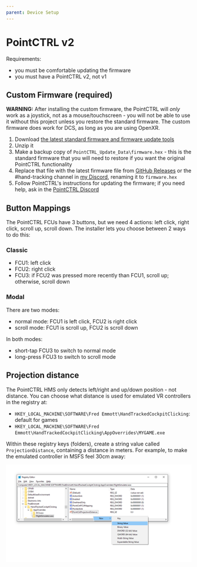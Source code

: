 ```yaml
---
parent: Device Setup
---
```


# PointCTRL v2

Requirements:
- you must be comfortable updating the firmware
- you must have a PointCTRL v2, not v1

## Custom Firmware (required)

**WARNING:** After installing the custom firmware, the PointCTRL will *only* work as a joystick, not as a mouse/touchscreen - you will not be able to use it without this project unless you restore the standard firmware. The custom firmware does work for DCS, as long as you are using OpenXR.

1. Download [the latest standard firmware and firmware update tools](https://pointctrl.com/firmware/)
2. Unzip it
3. Make a backup copy of `PointCTRL_Update_Data\firmware.hex` - this is the standard firmware that you will need to restore if you want the original PointCTRL functionality
4. Replace that file with the latest firmware file from [GitHub Releases] or the #hand-tracking channel in [my Discord], renaming it to `firmware.hex`
5. Follow PointCTRL's instructions for updating the firmware; if you need help, ask in the [PointCTRL Discord]

[GitHub Releases]: https://github.com/fredemmott/hand-tracked-cockpit-clicking/releases/latest
[my Discord]: https://go.fredemmott.com/discord
[PointCTRL Discord]: https://discord.gg/JktNJ2ptKm

## Button Mappings

The PointCTRL FCUs have 3 buttons, but we need 4 actions: left click, right click, scroll up, scroll down. The installer lets you choose between 2 ways to do this:

### Classic

- FCU1: left click
- FCU2: right click
- FCU3: if FCU2 was pressed more recently than FCU1, scroll up; otherwise, scroll down

### Modal

There are two modes:
- normal mode: FCU1 is left click, FCU2 is right click
- scroll mode: FCU1 is scroll up, FCU2 is scroll down

In both modes:
- short-tap FCU3 to switch to normal mode
- long-press FCU3 to switch to scroll mode

## Projection distance

The PointCTRL HMS only detects left/right and up/down position - not distance. You can choose what distance is used for emulated VR controllers in the registry at:

- `HKEY_LOCAL_MACHINE\SOFTWARE\Fred Emmott\HandTrackedCockpitClicking`: default for games
- `HKEY_LOCAL_MACHINE\SOFTWARE\Fred Emmott\HandTrackedCockpitClicking\AppOverrides\MYGAME.exe`

Within these registry keys (folders), create a string value called `ProjectionDistance`, containing a distance in meters. For example, to make the emulated controller in MSFS feel 30cm away:

![set to "0.3"](projection-distance.png)
